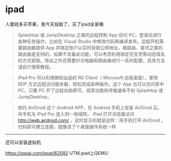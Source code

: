# ipad


















人傻钱多买苹果，我今天投敌了，买了ipad全家桶




> Splashtop 或 JumpDesktop 之类的远程控制 App 访问 PC，登录后进行各种任务操作，比如在 Visual Studio 中修改代码再编译发布。远程开机需要路由器提供 App 并绑定账户以实时获取公网地址，极路由、斐讯之类的路由器是支持的，如果不具备此功能，可以考虑利用绑定花生壳等动态域名的方式获取。除此之外还需要针对电脑和路由器进行一系列配置，具体方法请自行搜索教程。
 
> iPad Pro 可以利用微软出品的 RD Client（ Microsoft 远程桌面），使用 RDP 方式远程访问服务器，轻松完成各种操作。这个 App 也可以访问家中 PC，只要 PC 开了远程协助即可，但其功能和传输速率不如 Splashtop 或 JumpDesktop。

>依托 AirDroid 这个 Android APP，在 Android 手机上安装 AirDroid 后，将手机与 iPad Pro 连入同一局域网， iPad 打开浏览器访问 http://web.airdroid.com/ ，这时显示的就是这样：用手机打开 AirDroid ，扫码即可建立连接，就像进了个桌面操作系统一样

-----------------

还可以安装虚拟机

https://sspai.com/post/62092
UTM,ipad上QEMU 






